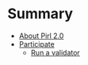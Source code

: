# Summary

- [About Pirl 2.0](./about.md)
- [Participate](./participate.md)
    - [Run a validator](./run_a_validator.md)
